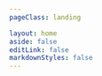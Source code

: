```yaml
---
pageClass: landing

layout: home
aside: false
editLink: false
markdownStyles: false
---
```


<script setup>
import LandingPage from '.vitepress/theme/components/LandingPage.vue'
</script>

<LandingPage />
